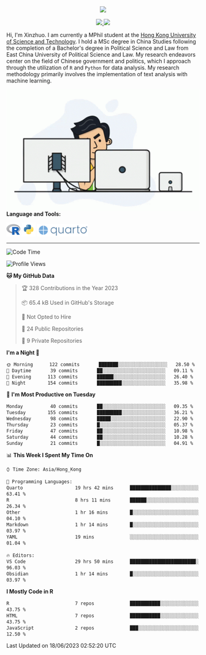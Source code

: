 <div align='center'>
<img src='https://readme-typing-svg.herokuapp.com?font=ubuntu&color=4d3900&center=true&lines=HKUST+Mphil+in+SOSC;Focus+on+China;Code+for+PoliSci'/>
</div>

<p align='center'>
 <a href='https://www.linkedin.com/in/xinzhuo-huang-5161011ba/' target='_blank'>
        <img src='https://img.shields.io/badge/linkedin%20-%230077B5.svg?&style=for-the-badge&logo=linkedin&logoColor=white'/>
    </a>
 <a href='https://twitter.com/HsinchoH' target='_blank'>
        <img src='https://img.shields.io/badge/Twitter-1DA1F2?style=for-the-badge&logo=twitter&logoColor=white'/>
    </a>
    </p>
    
Hi, I'm Xinzhuo. I am currently a MPhil student at the [Hong Kong University of Science and Technology](https://sosc.hkust.edu.hk/node/613). I hold a MSc degree in China Studies following the completion of a Bachelor's degree in Political Science and Law from East China University of Political Science and Law. My research endeavors center on the field of Chinese government and politics, which I approach through the utilization of `R` and `Python` for data analysis. My research methodology primarily involves the implementation of text analysis with machine learning.




<img align='right' src="https://github.com/xinzhuohkust/xinzhuohkust/blob/main/programmer.gif" width="590">



**Language and Tools:**  

<code><img height="36" src="https://raw.githubusercontent.com/github/explore/80688e429a7d4ef2fca1e82350fe8e3517d3494d/topics/r/r.png"></code>
<code><img height="36" src="https://raw.githubusercontent.com/github/explore/80688e429a7d4ef2fca1e82350fe8e3517d3494d/topics/python/python.png"></code>
<code><img height="32" src="https://github.com/quarto-dev/quarto-r/blob/main/man/figures/quarto.png"></code>

---
<!--START_SECTION:waka-->
![Code Time](http://img.shields.io/badge/Code%20Time-638%20hrs%2015%20mins-blue)

![Profile Views](http://img.shields.io/badge/Profile%20Views-0-blue)

**🐱 My GitHub Data** 

> 🏆 328 Contributions in the Year 2023
 > 
> 📦 65.4 kB Used in GitHub's Storage 
 > 
> 🚫 Not Opted to Hire
 > 
> 📜 24 Public Repositories 
 > 
> 🔑 9 Private Repositories  
 > 
**I'm a Night 🦉** 

```text
🌞 Morning      122 commits       ███████░░░░░░░░░░░░░░░░░░   28.50 % 
🌆 Daytime       39 commits       ██░░░░░░░░░░░░░░░░░░░░░░░   09.11 % 
🌃 Evening      113 commits       ██████░░░░░░░░░░░░░░░░░░░   26.40 % 
🌙 Night        154 commits       █████████░░░░░░░░░░░░░░░░   35.98 % 

```
📅 **I'm Most Productive on Tuesday** 

```text
Monday          40 commits       ██░░░░░░░░░░░░░░░░░░░░░░░   09.35 % 
Tuesday        155 commits       █████████░░░░░░░░░░░░░░░░   36.21 % 
Wednesday       98 commits       █████░░░░░░░░░░░░░░░░░░░░   22.90 % 
Thursday        23 commits       █░░░░░░░░░░░░░░░░░░░░░░░░   05.37 % 
Friday          47 commits       ██░░░░░░░░░░░░░░░░░░░░░░░   10.98 % 
Saturday        44 commits       ██░░░░░░░░░░░░░░░░░░░░░░░   10.28 % 
Sunday          21 commits       █░░░░░░░░░░░░░░░░░░░░░░░░   04.91 % 

```


📊 **This Week I Spent My Time On** 

```text
⌚︎ Time Zone: Asia/Hong_Kong

💬 Programming Languages: 
Quarto                   19 hrs 42 mins      ███████████████░░░░░░░░░░   63.41 % 
R                        8 hrs 11 mins       ██████░░░░░░░░░░░░░░░░░░░   26.34 % 
Other                    1 hr 16 mins        █░░░░░░░░░░░░░░░░░░░░░░░░   04.10 % 
Markdown                 1 hr 14 mins        █░░░░░░░░░░░░░░░░░░░░░░░░   03.97 % 
YAML                     19 mins             ░░░░░░░░░░░░░░░░░░░░░░░░░   01.04 % 

🔥 Editors: 
VS Code                  29 hrs 50 mins      ████████████████████████░   96.03 % 
Obsidian                 1 hr 14 mins        █░░░░░░░░░░░░░░░░░░░░░░░░   03.97 % 

```

**I Mostly Code in R** 

```text
R                        7 repos             ███████████░░░░░░░░░░░░░░   43.75 % 
HTML                     7 repos             ███████████░░░░░░░░░░░░░░   43.75 % 
JavaScript               2 repos             ███░░░░░░░░░░░░░░░░░░░░░░   12.50 % 

```



 Last Updated on 18/06/2023 02:52:20 UTC
<!--END_SECTION:waka-->
    
    
    
    
    
    
    
    
